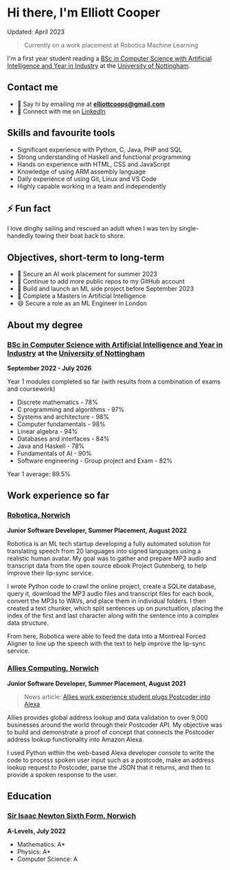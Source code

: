 # Hi there, I'm Elliott Cooper

Updated: April 2023

> Currently on a work placement at Robotica Machine Learning

I'm a first year student reading a [BSc in Computer Science with Artificial Intelligence and Year in Industry](https://www.nottingham.ac.uk/studywithus/ugstudy/courses/UG/Computer-Science-and-Artificial-Intelligence-with-Year-in-Industry-BSc-Hons-U6UCMPAIY.html) at the [University of Nottingham](https://www.nottingham.ac.uk).


## Contact me

- 💬 Say hi by emailing me at **elliottcoops@gmail.com**
- 👯 Connect with me on [LinkedIn](https://www.linkedin.com/in/elliott-cooper-4847a7195/)


## Skills and favourite tools

- Significant experience with Python, C, Java, PHP and SQL
- Strong understanding of Haskell and functional programming
- Hands on experience with HTML, CSS and JavaScript
- Knowledge of using ARM assembly language
- Daily experience of using Git, Linux and VS Code
- Highly capable working in a team and independently 


## ⚡ Fun fact

I love dinghy sailing and rescued an adult when I was ten by single-handedly towing their boat back to shore.


## Objectives, short-term to long-term

- 🔭 Secure an AI work placement for summer 2023
- 🤔 Continue to add more public repos to my GitHub account
- 🌱 Build and launch an ML side project before September 2023
- 🤖 Complete a Masters in Artificial Intelligence
- 😄 Secure a role as an ML Engineer in London


## About my degree

### [BSc in Computer Science with Artificial Intelligence and Year in Industry](https://www.nottingham.ac.uk/studywithus/ugstudy/courses/UG/Computer-Science-and-Artificial-Intelligence-with-Year-in-Industry-BSc-Hons-U6UCMPAIY.html) at the [University of Nottingham](https://www.nottingham.ac.uk)

**September 2022 - July 2026**

Year 1 modules completed so far (with results from a combination of exams and coursework)

- Discrete mathematics - 78%
- C programming and algorithms - 97%
- Systems and architecture - 98%
- Computer fundamentals - 98%
- Linear algebra - 94%
- Databases and interfaces - 84%
- Java and Haskell - 78%
- Fundamentals of AI - 90%
- Software engineering - Group project and Exam - 82%

Year 1 average: 89.5%

## Work experience so far

### [Robotica, Norwich](https://robotica.media)

**Junior Software Developer, Summer Placement, August 2022**

Robotica is an ML tech startup developing a fully automated solution for translating speech from 20 languages into signed languages using a realistic human avatar. My goal was to gather and prepare MP3 audio and transcript data from the open source ebook Project Gutenberg, to help improve their lip-sync service.

I wrote Python code to crawl the online project, create a SQLite database, query it, download the MP3 audio files and transcript files for each book, convert the MP3s to WAVs, and place them in individual folders. I then created a text chunker, which split sentences up on punctuation, placing the index of the first and last character along with the sentence into a complex data structure.

From here, Robotica were able to feed the data into a Montreal Forced Aligner to line up the speech with the text to help improve the lip-sync service.

### [Allies Computing, Norwich](https://www.alliescomputing.com)

**Junior Software Developer, Summer Placement, August 2021**

> News article: [Allies work experience student plugs Postcoder into Alexa](https://alliescomputing.com/news/student-plugs-postcoder-into-alexa)

Allies provides global address lookup and data validation to over 9,000 businesses around the world through their Postcoder API. My objective was to build and demonstrate a proof of concept that connects the Postcoder address lookup functionality into Amazon Alexa.

I used Python within the web-based Alexa developer console to write the code to process spoken user input such as a postcode, make an address lookup request to Postcoder, parse the JSON that it returns, and then to provide a spoken response to the user.


## Education

### [Sir Isaac Newton Sixth Form, Norwich](https://www.isaacnewtonsixthform.org)

**A-Levels, July 2022**

- Mathematics: A*
- Physics: A*
- Computer Science: A
